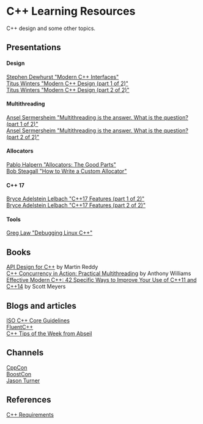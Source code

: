 # C++ Learning Resources  
C++ design and some other topics.  
  
## Presentations  
#### Design  
[Stephen Dewhurst "Modern C++ Interfaces"](https://youtu.be/PFdWqa68LmA)  
[Titus Winters "Modern C++ Design (part 1 of 2)"](https://www.youtube.com/watch?v=xTdeZ4MxbKo)  
[Titus Winters "Modern C++ Design (part 2 of 2)"](https://www.youtube.com/watch?v=aqo79DFZrs8)  
#### Multithreading  
[Ansel Sermersheim "Multithreading is the answer. What is the question? (part 1 of 2)"](https://youtu.be/GNw3RXr-VJk)  
[Ansel Sermersheim "Multithreading is the answer. What is the question? (part 2 of 2)"](https://youtu.be/sDLQWivf1-I)  
#### Allocators  
[Pablo Halpern "Allocators: The Good Parts"](https://youtu.be/v3dz-AKOVL8)  
[Bob Steagall "How to Write a Custom Allocator"](https://youtu.be/kSWfushlvB8)  
  
#### C++ 17  
[Bryce Adelstein Lelbach "C++17 Features (part 1 of 2)"](https://youtu.be/fI2xiUqqH3Q)  
[Bryce Adelstein Lelbach "C++17 Features (part 2 of 2)"](https://youtu.be/qjxBKINAWk0)  
#### Tools  
[Greg Law "Debugging Linux C++"](https://youtu.be/V1t6faOKjuQ)  
  
## Books  
[API Design for C++](https://www.amazon.com/API-Design-C-Martin-Reddy/dp/0123850037) by Martin Reddy  
[C++ Concurrency in Action: Practical Multithreading](https://www.amazon.com/C-Concurrency-Action-Practical-Multithreading/dp/1933988770/ref=sr_1_1?ie=UTF8&qid=1540210503&sr=8-1&keywords=c%2B%2B+multithreading) by Anthony Williams  
[Effective Modern C++: 42 Specific Ways to Improve Your Use of C++11 and C++14](https://www.amazon.com/Effective-Modern-Specific-Ways-Improve/dp/1491903996) by Scott Meyers  
  
## Blogs and articles  
[ISO C++ Core Guidelines](http://isocpp.github.io/CppCoreGuidelines/CppCoreGuidelines)  
[FluentC++](https://www.fluentcpp.com/)  
[C++ Tips of the Week from Abseil](https://abseil.io/tips/)  
  
## Channels  
[CppCon](https://www.youtube.com/channel/UCMlGfpWw-RUdWX_JbLCukXg)  
[BoostCon](https://www.youtube.com/channel/UC5e__RG9K3cHrPotPABnrwg)  
[Jason Turner](https://www.youtube.com/channel/UCxHAlbZQNFU2LgEtiqd2Maw)  
  
## References  
[C++ Requirements](https://timsong-cpp.github.io/cppwp/)
